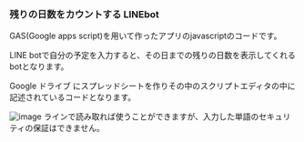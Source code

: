 ### 残りの日数をカウントする LINEbot

GAS(Google apps script)を用いて作ったアプリのjavascriptのコードです。

LINE botで自分の予定を入力すると、その日までの残りの日数を表示してくれるbotとなります。

Google ドライブ にスプレッドシートを作りその中のスクリプトエディタの中に記述されているコードとなります。


![image](https://user-images.githubusercontent.com/49550137/101120907-20b61280-3632-11eb-8765-c03986e9fe09.png)
ラインで読み取れば使うことができますが、入力した単語のセキュリティの保証はできません。
